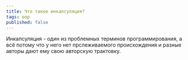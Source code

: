 ```yaml
---	
title: Что такое инкапсуляция?
tags: oop
published: false	
---	
```


Инкапсуляция - один из проблемных терминов программирования, а всё потому что у него нет прслеживаемого происхождения и разные авторы дают ему свою авторскую трактовку.
